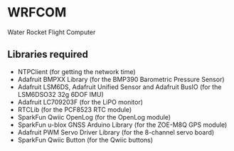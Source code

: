 # WRFCOM
Water Rocket Flight Computer

Libraries required
------------------

* NTPClient (for getting the network time)
* Adafruit BMPXX Library (for the BMP390 Barometric Pressure Sensor)
* Adafruit LSM6DS, Adafruit Unified Sensor and Adafruit BusIO (for the LSM6DSO32 32g 6DOF IMU)
* Adafruit LC709203F (for the LiPO monitor)
* RTCLib (for the PCF8523 RTC module)
* SparkFun Qwiic OpenLog (for the OpenLog module)
* SparkFun u-blox GNSS Arduino Library (for the ZOE-M8Q GPS module)
* Adafruit PWM Servo Driver Library (for the 8-channel servo board)
* SparkFun Qwiic Button (for the Qwiic buttons)

